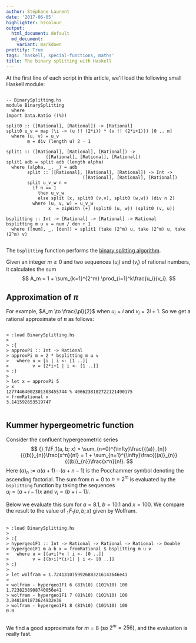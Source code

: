 ```yaml
---
author: Stéphane Laurent
date: '2017-06-05'
highlighter: hscolour
output:
  html_document: default
  md_document:
    variant: markdown
prettify: True
tags: 'haskell, special-functions, maths'
title: The binary splitting with Haskell
---
```


At the first line of each script in this article, we'll load the
following small Haskell module:

<div class="sourceCode">

<pre class='scriptHaskell'><code class='scriptHaskell'><span class='hs-comment'>-- BinarySplitting.hs</span>
<span class='hs-keyword'>module</span> <span class='hs-conid'>BinarySplitting</span>
  <span class='hs-keyword'>where</span>
<span class='hs-keyword'>import</span> <span class='hs-conid'>Data</span><span class='hs-varop'>.</span><span class='hs-conid'>Ratio</span> <span class='hs-layout'>(</span><span class='hs-layout'>(</span><span class='hs-varop'>%</span><span class='hs-layout'>)</span><span class='hs-layout'>)</span>
 
<span class='hs-definition'>split0</span> <span class='hs-keyglyph'>::</span> <span class='hs-layout'>(</span><span class='hs-keyglyph'>[</span><span class='hs-conid'>Rational</span><span class='hs-keyglyph'>]</span><span class='hs-layout'>,</span> <span class='hs-keyglyph'>[</span><span class='hs-conid'>Rational</span><span class='hs-keyglyph'>]</span><span class='hs-layout'>)</span> <span class='hs-keyglyph'>-&gt;</span> <span class='hs-keyglyph'>[</span><span class='hs-conid'>Rational</span><span class='hs-keyglyph'>]</span>
<span class='hs-definition'>split0</span> <span class='hs-varid'>u_v</span> <span class='hs-keyglyph'>=</span> <span class='hs-varid'>map</span> <span class='hs-layout'>(</span><span class='hs-keyglyph'>\</span><span class='hs-varid'>i</span> <span class='hs-keyglyph'>-&gt;</span> <span class='hs-layout'>(</span><span class='hs-varid'>u</span> <span class='hs-varop'>!!</span> <span class='hs-layout'>(</span><span class='hs-num'>2</span><span class='hs-varop'>*</span><span class='hs-varid'>i</span><span class='hs-layout'>)</span><span class='hs-layout'>)</span> <span class='hs-varop'>*</span> <span class='hs-layout'>(</span><span class='hs-varid'>v</span> <span class='hs-varop'>!!</span> <span class='hs-layout'>(</span><span class='hs-num'>2</span><span class='hs-varop'>*</span><span class='hs-varid'>i</span><span class='hs-varop'>+</span><span class='hs-num'>1</span><span class='hs-layout'>)</span><span class='hs-layout'>)</span><span class='hs-layout'>)</span> <span class='hs-keyglyph'>[</span><span class='hs-num'>0</span> <span class='hs-keyglyph'>..</span> <span class='hs-varid'>m</span><span class='hs-keyglyph'>]</span>
  <span class='hs-keyword'>where</span> <span class='hs-layout'>(</span><span class='hs-varid'>u</span><span class='hs-layout'>,</span> <span class='hs-varid'>v</span><span class='hs-layout'>)</span> <span class='hs-keyglyph'>=</span> <span class='hs-varid'>u_v</span>
        <span class='hs-varid'>m</span> <span class='hs-keyglyph'>=</span> <span class='hs-varid'>div</span> <span class='hs-layout'>(</span><span class='hs-varid'>length</span> <span class='hs-varid'>u</span><span class='hs-layout'>)</span> <span class='hs-num'>2</span> <span class='hs-comment'>-</span> <span class='hs-num'>1</span>
 
<span class='hs-definition'>split1</span> <span class='hs-keyglyph'>::</span> <span class='hs-layout'>(</span><span class='hs-keyglyph'>[</span><span class='hs-conid'>Rational</span><span class='hs-keyglyph'>]</span><span class='hs-layout'>,</span> <span class='hs-keyglyph'>[</span><span class='hs-conid'>Rational</span><span class='hs-keyglyph'>]</span><span class='hs-layout'>,</span> <span class='hs-keyglyph'>[</span><span class='hs-conid'>Rational</span><span class='hs-keyglyph'>]</span><span class='hs-layout'>)</span> <span class='hs-keyglyph'>-&gt;</span>
               <span class='hs-layout'>(</span><span class='hs-keyglyph'>[</span><span class='hs-conid'>Rational</span><span class='hs-keyglyph'>]</span><span class='hs-layout'>,</span> <span class='hs-keyglyph'>[</span><span class='hs-conid'>Rational</span><span class='hs-keyglyph'>]</span><span class='hs-layout'>,</span> <span class='hs-keyglyph'>[</span><span class='hs-conid'>Rational</span><span class='hs-keyglyph'>]</span><span class='hs-layout'>)</span>
<span class='hs-definition'>split1</span> <span class='hs-varid'>adb</span> <span class='hs-keyglyph'>=</span> <span class='hs-varid'>split</span> <span class='hs-varid'>adb</span> <span class='hs-layout'>(</span><span class='hs-varid'>length</span> <span class='hs-varid'>alpha</span><span class='hs-layout'>)</span>
  <span class='hs-keyword'>where</span> <span class='hs-layout'>(</span><span class='hs-varid'>alpha</span><span class='hs-layout'>,</span> <span class='hs-keyword'>_</span><span class='hs-layout'>,</span> <span class='hs-keyword'>_</span><span class='hs-layout'>)</span> <span class='hs-keyglyph'>=</span> <span class='hs-varid'>adb</span>
        <span class='hs-varid'>split</span> <span class='hs-keyglyph'>::</span> <span class='hs-layout'>(</span><span class='hs-keyglyph'>[</span><span class='hs-conid'>Rational</span><span class='hs-keyglyph'>]</span><span class='hs-layout'>,</span> <span class='hs-keyglyph'>[</span><span class='hs-conid'>Rational</span><span class='hs-keyglyph'>]</span><span class='hs-layout'>,</span> <span class='hs-keyglyph'>[</span><span class='hs-conid'>Rational</span><span class='hs-keyglyph'>]</span><span class='hs-layout'>)</span> <span class='hs-keyglyph'>-&gt;</span> <span class='hs-conid'>Int</span> <span class='hs-keyglyph'>-&gt;</span>
                             <span class='hs-layout'>(</span><span class='hs-keyglyph'>[</span><span class='hs-conid'>Rational</span><span class='hs-keyglyph'>]</span><span class='hs-layout'>,</span> <span class='hs-keyglyph'>[</span><span class='hs-conid'>Rational</span><span class='hs-keyglyph'>]</span><span class='hs-layout'>,</span> <span class='hs-keyglyph'>[</span><span class='hs-conid'>Rational</span><span class='hs-keyglyph'>]</span><span class='hs-layout'>)</span>
        <span class='hs-varid'>split</span> <span class='hs-varid'>u_v_w</span> <span class='hs-varid'>n</span> <span class='hs-keyglyph'>=</span>
          <span class='hs-keyword'>if</span> <span class='hs-varid'>n</span> <span class='hs-varop'>==</span> <span class='hs-num'>1</span>
            <span class='hs-keyword'>then</span> <span class='hs-varid'>u_v_w</span>
            <span class='hs-keyword'>else</span> <span class='hs-varid'>split</span> <span class='hs-layout'>(</span><span class='hs-varid'>x</span><span class='hs-layout'>,</span> <span class='hs-varid'>split0</span> <span class='hs-layout'>(</span><span class='hs-varid'>v</span><span class='hs-layout'>,</span><span class='hs-varid'>v</span><span class='hs-layout'>)</span><span class='hs-layout'>,</span> <span class='hs-varid'>split0</span> <span class='hs-layout'>(</span><span class='hs-varid'>w</span><span class='hs-layout'>,</span><span class='hs-varid'>w</span><span class='hs-layout'>)</span><span class='hs-layout'>)</span> <span class='hs-layout'>(</span><span class='hs-varid'>div</span> <span class='hs-varid'>n</span> <span class='hs-num'>2</span><span class='hs-layout'>)</span>
          <span class='hs-keyword'>where</span> <span class='hs-layout'>(</span><span class='hs-varid'>u</span><span class='hs-layout'>,</span> <span class='hs-varid'>v</span><span class='hs-layout'>,</span> <span class='hs-varid'>w</span><span class='hs-layout'>)</span> <span class='hs-keyglyph'>=</span> <span class='hs-varid'>u_v_w</span>
                <span class='hs-varid'>x</span>  <span class='hs-keyglyph'>=</span> <span class='hs-varid'>zipWith</span> <span class='hs-layout'>(</span><span class='hs-varop'>+</span><span class='hs-layout'>)</span> <span class='hs-layout'>(</span><span class='hs-varid'>split0</span> <span class='hs-layout'>(</span><span class='hs-varid'>u</span><span class='hs-layout'>,</span> <span class='hs-varid'>w</span><span class='hs-layout'>)</span><span class='hs-layout'>)</span> <span class='hs-layout'>(</span><span class='hs-varid'>split0</span> <span class='hs-layout'>(</span><span class='hs-varid'>v</span><span class='hs-layout'>,</span> <span class='hs-varid'>u</span><span class='hs-layout'>)</span><span class='hs-layout'>)</span>
 
<span class='hs-definition'>bsplitting</span> <span class='hs-keyglyph'>::</span> <span class='hs-conid'>Int</span> <span class='hs-keyglyph'>-&gt;</span> <span class='hs-keyglyph'>[</span><span class='hs-conid'>Rational</span><span class='hs-keyglyph'>]</span> <span class='hs-keyglyph'>-&gt;</span> <span class='hs-keyglyph'>[</span><span class='hs-conid'>Rational</span><span class='hs-keyglyph'>]</span> <span class='hs-keyglyph'>-&gt;</span> <span class='hs-conid'>Rational</span>
<span class='hs-definition'>bsplitting</span> <span class='hs-varid'>m</span> <span class='hs-varid'>u</span> <span class='hs-varid'>v</span> <span class='hs-keyglyph'>=</span> <span class='hs-varid'>num</span> <span class='hs-varop'>/</span> <span class='hs-varid'>den</span> <span class='hs-varop'>+</span> <span class='hs-num'>1</span>
  <span class='hs-keyword'>where</span> <span class='hs-layout'>(</span><span class='hs-keyglyph'>[</span><span class='hs-varid'>num</span><span class='hs-keyglyph'>]</span><span class='hs-layout'>,</span> <span class='hs-keyword'>_</span><span class='hs-layout'>,</span> <span class='hs-keyglyph'>[</span><span class='hs-varid'>den</span><span class='hs-keyglyph'>]</span><span class='hs-layout'>)</span> <span class='hs-keyglyph'>=</span> <span class='hs-varid'>split1</span> <span class='hs-layout'>(</span><span class='hs-varid'>take</span> <span class='hs-layout'>(</span><span class='hs-num'>2</span><span class='hs-varop'>^</span><span class='hs-varid'>m</span><span class='hs-layout'>)</span> <span class='hs-varid'>u</span><span class='hs-layout'>,</span> <span class='hs-varid'>take</span> <span class='hs-layout'>(</span><span class='hs-num'>2</span><span class='hs-varop'>^</span><span class='hs-varid'>m</span><span class='hs-layout'>)</span> <span class='hs-varid'>u</span><span class='hs-layout'>,</span> <span class='hs-varid'>take</span> <span class='hs-layout'>(</span><span class='hs-num'>2</span><span class='hs-varop'>^</span><span class='hs-varid'>m</span><span class='hs-layout'>)</span> <span class='hs-varid'>v</span><span class='hs-layout'>)</span>
</code></pre>

</div>

The `bsplitting` function performs the [binary splitting
algorithm](https://laustep.github.io/stlahblog/posts/hypergeometric.html).

Given an integer $m \geq 0$ and two sequences $(u_i)$ and $(v_i)$ of
rational numbers, it calculates the sum $$
A_m = 1 + \sum_{k=1}^{2^m} \prod_{i=1}^k\frac{u_i}{v_i}.  
$$

Approximation of $\pi$
----------------------

For example, $A_m \to \frac{\pi}{2}$ when $u_i = i$ and $v_i = 2i+1$. So
we get a rational approximate of $\pi$ as follows:

<div class="sourceCode">

<pre class='scriptHaskell'><code class='scriptHaskell'><span class='prompt'>></span> <span class='command'>:load</span> <span class='hs-conid'>BinarySplitting</span><span class='hs-varop'>.</span><span class='hs-varid'>hs</span>
<span class='prompt'>></span> 
<span class='prompt'>></span> <span class='m'>:{</span>
<span class='prompt'>></span> <span class='hs-definition'>approxPi</span> <span class='hs-keyglyph'>::</span> <span class='hs-conid'>Int</span> <span class='hs-keyglyph'>-&gt;</span> <span class='hs-conid'>Rational</span>
<span class='prompt'>></span> <span class='hs-definition'>approxPi</span> <span class='hs-varid'>m</span> <span class='hs-keyglyph'>=</span> <span class='hs-num'>2</span> <span class='hs-varop'>*</span> <span class='hs-varid'>bsplitting</span> <span class='hs-varid'>m</span> <span class='hs-varid'>u</span> <span class='hs-varid'>v</span>
<span class='prompt'>></span>   <span class='hs-keyword'>where</span> <span class='hs-varid'>u</span> <span class='hs-keyglyph'>=</span> <span class='hs-keyglyph'>[</span><span class='hs-varid'>i</span> <span class='hs-keyglyph'>|</span> <span class='hs-varid'>i</span> <span class='hs-keyglyph'>&lt;-</span> <span class='hs-keyglyph'>[</span><span class='hs-num'>1</span> <span class='hs-keyglyph'>..</span><span class='hs-keyglyph'>]</span><span class='hs-keyglyph'>]</span>
<span class='prompt'>></span>         <span class='hs-varid'>v</span> <span class='hs-keyglyph'>=</span> <span class='hs-keyglyph'>[</span><span class='hs-num'>2</span><span class='hs-varop'>*</span><span class='hs-varid'>i</span><span class='hs-varop'>+</span><span class='hs-num'>1</span> <span class='hs-keyglyph'>|</span> <span class='hs-varid'>i</span> <span class='hs-keyglyph'>&lt;-</span> <span class='hs-keyglyph'>[</span><span class='hs-num'>1</span> <span class='hs-keyglyph'>..</span><span class='hs-keyglyph'>]</span><span class='hs-keyglyph'>]</span>
<span class='prompt'>></span> <span class='m'>:}</span>
<span class='prompt'>></span> 
<span class='prompt'>></span> <span class='hs-keyword'>let</span> <span class='hs-varid'>x</span> <span class='hs-keyglyph'>=</span> <span class='hs-varid'>approxPi</span> <span class='hs-num'>5</span>
<span class='prompt'>></span> <span class='hs-definition'>x</span>
<span class='output'>12774464002301303455744 % 4066238182722121490175</span>
<span class='prompt'>></span> <span class='hs-definition'>fromRational</span> <span class='hs-varid'>x</span>
<span class='output'>3.141592653519747</span>
</code></pre>

</div>

Kummer hypergeometric function
------------------------------

Consider the confluent hypergeometric series $$
{}_1\!F_1(a, b; x) = \sum_{n=0}^{\infty}\frac{{(a)}_{n}}{{(b)}_{n}}\frac{x^n}{n!} = 1 + \sum_{n=1}^{\infty}\frac{{(a)}_{n}}{{(b)}_{n}}\frac{x^n}{n!}.
$$ Here ${(a)}_n:=a(a+1)\cdots(a+n-1)$ is the Pocchammer symbol denoting
the ascending factorial. The sum from $n=0$ to $n=2^m$ is evaluated by
the `bsplitting` function by taking the sequences\
$u_i = (a+i-1)x$ and $v_i = (b+i-1)i$.

Below we evaluate this sum for $a=8.1$, $b=10.1$ and $x=100$. We compare
the result to the value of ${}_1\!F_1(a, b; x)$ given by Wolfram.

<div class="sourceCode">

<pre class='scriptHaskell'><code class='scriptHaskell'><span class='prompt'>></span> <span class='command'>:load</span> <span class='hs-conid'>BinarySplitting</span><span class='hs-varop'>.</span><span class='hs-varid'>hs</span>
<span class='prompt'>></span> 
<span class='prompt'>></span> <span class='m'>:{</span>
<span class='prompt'>></span> <span class='hs-definition'>hypergeo1F1</span> <span class='hs-keyglyph'>::</span> <span class='hs-conid'>Int</span> <span class='hs-keyglyph'>-&gt;</span> <span class='hs-conid'>Rational</span> <span class='hs-keyglyph'>-&gt;</span> <span class='hs-conid'>Rational</span> <span class='hs-keyglyph'>-&gt;</span> <span class='hs-conid'>Rational</span> <span class='hs-keyglyph'>-&gt;</span> <span class='hs-conid'>Double</span>
<span class='prompt'>></span> <span class='hs-definition'>hypergeo1F1</span> <span class='hs-varid'>m</span> <span class='hs-varid'>a</span> <span class='hs-varid'>b</span> <span class='hs-varid'>x</span> <span class='hs-keyglyph'>=</span> <span class='hs-varid'>fromRational</span> <span class='hs-varop'>$</span> <span class='hs-varid'>bsplitting</span> <span class='hs-varid'>m</span> <span class='hs-varid'>u</span> <span class='hs-varid'>v</span>
<span class='prompt'>></span>   <span class='hs-keyword'>where</span> <span class='hs-varid'>u</span> <span class='hs-keyglyph'>=</span> <span class='hs-keyglyph'>[</span><span class='hs-layout'>(</span><span class='hs-varid'>a</span><span class='hs-varop'>+</span><span class='hs-varid'>i</span><span class='hs-layout'>)</span><span class='hs-varop'>*</span><span class='hs-varid'>x</span> <span class='hs-keyglyph'>|</span> <span class='hs-varid'>i</span> <span class='hs-keyglyph'>&lt;-</span> <span class='hs-keyglyph'>[</span><span class='hs-num'>0</span> <span class='hs-keyglyph'>..</span><span class='hs-keyglyph'>]</span><span class='hs-keyglyph'>]</span>
<span class='prompt'>></span>         <span class='hs-varid'>v</span> <span class='hs-keyglyph'>=</span> <span class='hs-keyglyph'>[</span><span class='hs-layout'>(</span><span class='hs-varid'>b</span><span class='hs-varop'>+</span><span class='hs-varid'>i</span><span class='hs-layout'>)</span><span class='hs-varop'>*</span><span class='hs-layout'>(</span><span class='hs-varid'>i</span><span class='hs-varop'>+</span><span class='hs-num'>1</span><span class='hs-layout'>)</span> <span class='hs-keyglyph'>|</span> <span class='hs-varid'>i</span> <span class='hs-keyglyph'>&lt;-</span> <span class='hs-keyglyph'>[</span><span class='hs-num'>0</span> <span class='hs-keyglyph'>..</span><span class='hs-keyglyph'>]</span><span class='hs-keyglyph'>]</span>
<span class='prompt'>></span> <span class='m'>:}</span>
<span class='prompt'>></span> 
<span class='prompt'>></span> <span class='hs-keyword'>let</span> <span class='hs-varid'>wolfram</span> <span class='hs-keyglyph'>=</span> <span class='hs-num'>1.7241310759926883216143646e41</span>
<span class='prompt'>></span> 
<span class='prompt'>></span> <span class='hs-definition'>wolfram</span> <span class='hs-varop'>-</span> <span class='hs-varid'>hypergeo1F1</span> <span class='hs-num'>6</span> <span class='hs-layout'>(</span><span class='hs-num'>81</span><span class='hs-varop'>%</span><span class='hs-num'>10</span><span class='hs-layout'>)</span> <span class='hs-layout'>(</span><span class='hs-num'>101</span><span class='hs-varop'>%</span><span class='hs-num'>10</span><span class='hs-layout'>)</span> <span class='hs-num'>100</span>
<span class='output'>1.7238238908740056e41</span>
<span class='prompt'>></span> <span class='hs-definition'>wolfram</span> <span class='hs-varop'>-</span> <span class='hs-varid'>hypergeo1F1</span> <span class='hs-num'>7</span> <span class='hs-layout'>(</span><span class='hs-num'>81</span><span class='hs-varop'>%</span><span class='hs-num'>10</span><span class='hs-layout'>)</span> <span class='hs-layout'>(</span><span class='hs-num'>101</span><span class='hs-varop'>%</span><span class='hs-num'>10</span><span class='hs-layout'>)</span> <span class='hs-num'>100</span>
<span class='output'>3.0481841873624932e38</span>
<span class='prompt'>></span> <span class='hs-definition'>wolfram</span> <span class='hs-varop'>-</span> <span class='hs-varid'>hypergeo1F1</span> <span class='hs-num'>8</span> <span class='hs-layout'>(</span><span class='hs-num'>81</span><span class='hs-varop'>%</span><span class='hs-num'>10</span><span class='hs-layout'>)</span> <span class='hs-layout'>(</span><span class='hs-num'>101</span><span class='hs-varop'>%</span><span class='hs-num'>10</span><span class='hs-layout'>)</span> <span class='hs-num'>100</span>
<span class='output'>0.0</span>
</code></pre>

</div>

We find a good approximate for $m=8$ (so $2^m=256$), and the evaluation
is really fast.
